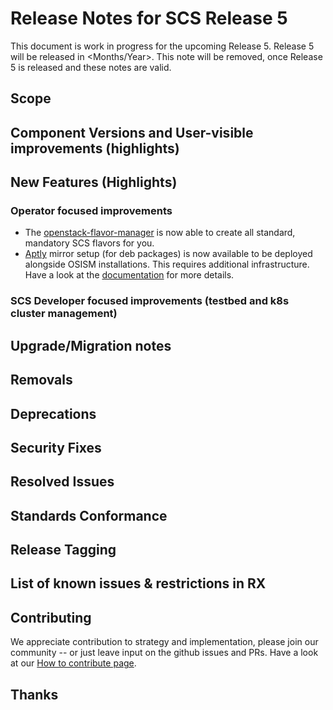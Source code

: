 # Release Notes for SCS Release 5

This document is work in progress for the upcoming Release 5.
Release 5 will be released in <Months/Year>.
This note will be removed, once Release 5 is released and these notes are valid.

## Scope

## Component Versions and User-visible improvements (highlights)

## New Features (Highlights)

### Operator focused improvements

- The [openstack-flavor-manager](https://github.com/osism/openstack-flavor-manager) is now able to create all standard, mandatory SCS flavors for you.
- [Aptly](https://github.com/osism/helm-charts/tree/gh-pages/aptly) mirror setup (for deb packages) is now available to be deployed alongside OSISM installations. This requires additional infrastructure. Have a look at the [documentation](https://github.com/osism/docs/tree/main/docs/operations/external_services/aptly_external.md) for more details.

### SCS Developer focused improvements (testbed and k8s cluster management)

## Upgrade/Migration notes

## Removals

## Deprecations

## Security Fixes

## Resolved Issues

## Standards Conformance

## Release Tagging

## List of known issues & restrictions in RX

## Contributing

We appreciate contribution to strategy and implementation, please join
our community -- or just leave input on the github issues and PRs.
Have a look at our [How to contribute page](https://scs.community/contribute/).

## Thanks
